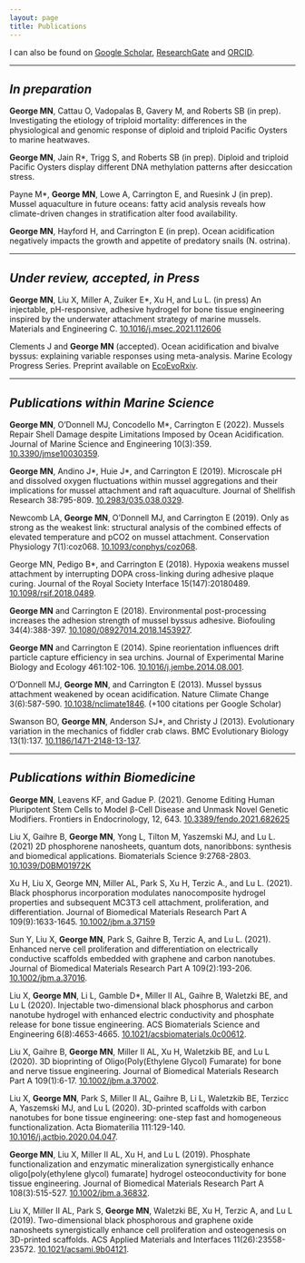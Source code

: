 ```yaml
---
layout: page
title: Publications
---
```


I can also be found on [Google Scholar](https://scholar.google.com/citations?user=UwQnG2IAAAAJ&hl=en), [ResearchGate](https://www.researchgate.net/profile/Matthew-George) and [ORCID](https://orcid.org/0000-0003-1264-8667).

---

## *In preparation*

**George MN**, Cattau O, Vadopalas B, Gavery M, and Roberts SB (in prep). Investigating the etiology of triploid mortality: differences in the physiological and genomic response of diploid and triploid Pacific Oysters to marine heatwaves.

**George MN**, Jain R*, Trigg S, and Roberts SB (in prep). Diploid and triploid Pacific Oysters display different DNA methylation patterns after desiccation stress.

Payne M*, **George MN**, Lowe A, Carrington E, and Ruesink J (in prep). Mussel aquaculture in future oceans: fatty acid analysis reveals how climate-driven changes in stratification alter food availability.

**George MN**, Hayford H, and Carrington E (in prep). Ocean acidification negatively impacts the growth and appetite of predatory snails (N. ostrina).

---

## *Under review, accepted, in Press*

**George MN**, Liu X, Miller A, Zuiker E*, Xu H, and Lu L. (in press) An injectable, pH-responsive, adhesive hydrogel for bone tissue engineering inspired by the underwater attachment strategy of marine mussels. Materials and Engineering C. [10.1016/j.msec.2021.112606](https://doi.org/10.1016/j.msec.2021.112606)

Clements J and **George MN** (accepted). Ocean acidification and bivalve byssus: explaining variable responses using meta-analysis. Marine Ecology Progress Series. Preprint available on [EcoEvoRxiv](https://ecoevorxiv.org/6bpqm/).

---

## *Publications within Marine Science*

**George MN**, O’Donnell MJ, Concodello M*, Carrington E (2022). Mussels Repair Shell Damage despite Limitations Imposed by Ocean Acidification. Journal of Marine Science and Engineering 10(3):359. [10.3390/jmse10030359](https://doi.org/10.3390/jmse10030359).

**George MN**, Andino J*, Huie J*, and Carrington E (2019). Microscale pH and dissolved oxygen fluctuations within mussel aggregations and their implications for mussel attachment and raft aquaculture. Journal of Shellfish Research 38:795-809. [10.2983/035.038.0329](https://bioone.org/journals/journal-of-shellfish-research/volume-38/issue-3/035.038.0329/Microscale-pH-and-Dissolved-Oxygen-Fluctuations-within-Mussel-Aggregations-and/10.2983/035.038.0329.full).

Newcomb LA, **George MN**, O’Donnell MJ, and Carrington E (2019). Only as strong as the weakest link: structural analysis of the combined effects of elevated temperature and pCO2 on mussel attachment. Conservation Physiology 7(1):coz068. [10.1093/conphys/coz068](https://academic.oup.com/conphys/article/7/1/coz068/5610355?login=true).

George MN, Pedigo B*, and Carrington E (2018). Hypoxia weakens mussel attachment by interrupting DOPA cross-linking during adhesive plaque curing. Journal of the Royal Society Interface 15(147):20180489. [10.1098/rsif.2018.0489](https://royalsocietypublishing.org/doi/10.1098/rsif.2018.0489).

**George MN** and Carrington E (2018). Environmental post-processing increases the adhesion strength of mussel byssus adhesive. Biofouling 34(4):388-397. [10.1080/08927014.2018.1453927](https://www.sciencedirect.com/science/article/abs/pii/S0022098114002214).

**George MN** and Carrington E (2014). Spine reorientation influences drift particle capture efficiency in sea urchins. Journal of Experimental Marine Biology and Ecology 461:102-106. [10.1016/j.jembe.2014.08.001](https://www.sciencedirect.com/science/article/pii/S0022098114002214).

O’Donnell MJ, **George MN**, and Carrington E (2013). Mussel byssus attachment weakened by ocean acidification. Nature Climate Change 3(6):587-590. [10.1038/nclimate1846](https://www.nature.com/articles/nclimate1846). (+100 citations per Google Scholar)

Swanson BO, **George MN**, Anderson SJ*, and Christy J (2013). Evolutionary variation in the mechanics of fiddler crab claws. BMC Evolutionary Biology 13(1):137. [10.1186/1471-2148-13-137](https://bmcecolevol.biomedcentral.com/articles/10.1186/1471-2148-13-137).

---

## *Publications within Biomedicine*

**George MN**, Leavens KF, and Gadue P. (2021). Genome Editing Human Pluripotent Stem Cells to Model β-Cell Disease and Unmask Novel Genetic Modifiers. Frontiers in Endocrinology, 12, 643. [10.3389/fendo.2021.682625](https://doi.org/10.3389/fendo.2021.682625)

Liu X, Gaihre B, **George MN**, Yong L, Tilton M, Yaszemski MJ, and Lu L. (2021) 2D phosphorene nanosheets, quantum dots, nanoribbons: synthesis and biomedical applications. Biomaterials Science 9:2768-2803. [10.1039/D0BM01972K](https://doi.org/10.1039/D0BM01972K)

Xu H, Liu X, George MN, Miller AL, Park S, Xu H, Terzic A., and Lu L. (2021). Black phosphorus incorporation modulates nanocomposite hydrogel properties and subsequent MC3T3 cell attachment, proliferation, and differentiation. Journal of Biomedical Materials Research Part A 109(9):1633-1645. [10.1002/jbm.a.37159](https://doi.org/10.1002/jbm.a.37159)

Sun Y, Liu X, **George MN**, Park S, Gaihre B, Terzic A, and Lu L. (2021). Enhanced nerve cell proliferation and differentiation on electrically conductive scaffolds embedded with graphene and carbon nanotubes. Journal of Biomedical Materials Research Part A 109(2):193-206. [10.1002/jbm.a.37016](https://onlinelibrary.wiley.com/doi/abs/10.1002/jbm.a.37016).

Liu X, **George MN**, Li L, Gamble D*, Miller II AL, Gaihre B, Waletzki BE, and Lu L (2020). Injectable two-dimensional black phosphorus and carbon nanotube hydrogel with enhanced electric conductivity and phosphate release for bone tissue engineering. ACS Biomaterials Science and Engineering 6(8):4653-4665. [10.1021/acsbiomaterials.0c00612](https://pubs.acs.org/doi/abs/10.1021/acsbiomaterials.0c00612).

Liu X, Gaihre B, **George MN**, Miller II AL, Xu H, Waletzkib BE, and Lu L (2020). 3D bioprinting of Oligo(Poly(Ethylene Glycol) Fumarate) for bone and nerve tissue engineering. Journal of Biomedical Materials Research Part A 109(1):6-17. [10.1002/jbm.a.37002](https://onlinelibrary.wiley.com/doi/abs/10.1002/jbm.a.37002).

Liu X, **George MN**, Park S, Miller II AL, Gaihre B, Li L, Waletzkib BE, Terzicc A, Yaszemski MJ, and Lu L (2020). 3D-printed scaffolds with carbon nanotubes for bone tissue engineering: one-step fast and homogeneous functionalization. Acta Biomaterilia 111:129-140. [10.1016/j.actbio.2020.04.047](https://www.sciencedirect.com/science/article/abs/pii/S1742706120302531).

**George MN**, Liu X, Miller II AL, Xu H, and Lu L (2019). Phosphate functionalization and enzymatic mineralization synergistically enhance oligo[poly(ethylene glycol) fumarate] hydrogel osteoconductivity for bone tissue engineering. Journal of Biomedical Materials Research Part A 108(3):515-527. [10.1002/jbm.a.36832](https://onlinelibrary.wiley.com/doi/abs/10.1002/jbm.a.36832).

Liu X, Miller II AL, Park S, **George MN**, Waletzki BE, Xu H, Terzic A, and Lu L (2019). Two-dimensional black phosphorous and graphene oxide nanosheets synergistically enhance cell proliferation and osteogenesis on 3D-printed scaffolds. ACS Applied Materials and Interfaces 11(26):23558-23572. [10.1021/acsami.9b04121](https://pubs.acs.org/doi/10.1021/acsami.9b04121).
